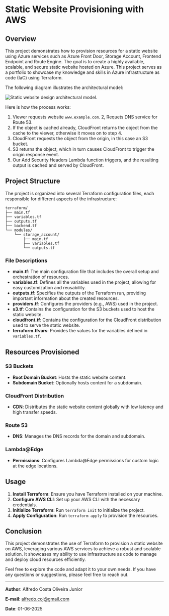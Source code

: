 # Static Website Provisioning with AWS

## Overview

This project demonstrates how to provision resources for a static website using Azure services such as Azure Front Door, Storage Account, Frontend Endpoint and Route Engine. The goal is to create a highly available, scalable, and secure static website hosted on Azure. This project serves as a portfolio to showcase my knowledge and skills in Azure infrastructure as code (IaC) using Terraform.

The following diagram illustrates the architectural model:

![Static website design architectural model.](./img/project01.png)

Here is how the process works:

1. Viewer requests website `www.example.com`.
2, Requets DNS service for Route 53.
3. If the object is cached already, CloudFront returns the object from the cache to the viewer, otherwise it moves on to step 4.
4. CloudFront requests the object from the origin, in this case an S3 bucket.
5. S3 returns the object, which in turn causes CloudFront to trigger the origin response event.
6. Our Add Security Headers Lambda function triggers, and the resulting output is cached and served by CloudFront.

## Project Structure

The project is organized into several Terraform configuration files, each responsible for different aspects of the infrastructure:

```
terraform/
├── main.tf
├── variables.tf
├── outputs.tf
├── backend.tf
└── modules/
    └── storage_account/
        ├── main.tf
        ├── variables.tf
        └── outputs.tf
```

### File Descriptions

- **main.tf**: The main configuration file that includes the overall setup and orchestration of resources.
- **variables.tf**: Defines all the variables used in the project, allowing for easy customization and reusability.
- **outputs.tf**: Specifies the outputs of the Terraform run, providing important information about the created resources.
- **providers.tf**: Configures the providers (e.g., AWS) used in the project.
- **s3.tf**: Contains the configuration for the S3 buckets used to host the static website.
- **cloudfront.tf**: Contains the configuration for the CloudFront distribution used to serve the static website.
- **terraform.tfvars**: Provides the values for the variables defined in `variables.tf`.

## Resources Provisioned

### S3 Buckets

- **Root Domain Bucket**: Hosts the static website content.
- **Subdomain Bucket**: Optionally hosts content for a subdomain.

### CloudFront Distribution

- **CDN**: Distributes the static website content globally with low latency and high transfer speeds.

### Route 53

- **DNS**: Manages the DNS records for the domain and subdomain.

### Lambda@Edge

- **Permissions**: Configures Lambda@Edge permissions for custom logic at the edge locations.

## Usage

1. **Install Terraform**: Ensure you have Terraform installed on your machine.
2. **Configure AWS CLI**: Set up your AWS CLI with the necessary credentials.
3. **Initialize Terraform**: Run `terraform init` to initialize the project.
4. **Apply Configuration**: Run `terraform apply` to provision the resources.

## Conclusion

This project demonstrates the use of Terraform to provision a static website on AWS, leveraging various AWS services to achieve a robust and scalable solution. It showcases my ability to use infrastructure as code to manage and deploy cloud resources efficiently.

Feel free to explore the code and adapt it to your own needs. If you have any questions or suggestions, please feel free to reach out.

---


**Author**: Alfredo Costa Oliveira Junior

**E-mail**: [alfredo.coj@gmail.com](mailto:alfredo.coj@gmail.com)

**Date**: 01-06-2025